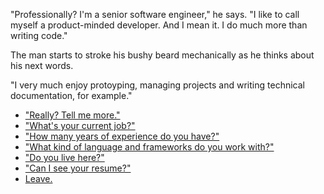 "Professionally? I'm a senior software engineer," he says. "I like to call myself a product-minded developer. And I mean it. I do much more than writing code."

The man starts to stroke his bushy beard mechanically as he thinks about his next words.

"I very much enjoy protoyping, managing projects and writing technical documentation, for example."

- ["Really? Tell me more."](skillbuilder.md)
- ["What's your current job?"](parallel45.md)
- ["How many years of experience do you have?"](senior.md)
- ["What kind of language and frameworks do you work with?"](stack.md)
- ["Do you live here?"](where.md)
- ["Can I see your resume?"](resume.md)
- [Leave.](leave.md)

